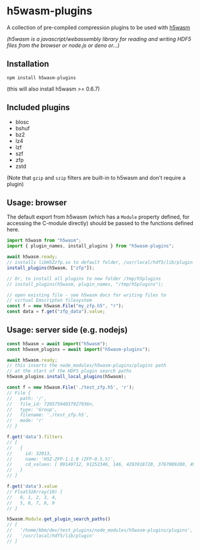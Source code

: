 # h5wasm-plugins

A collection of pre-compiled compression plugins to be used with [h5wasm](https://github.com/usnistgov/h5wasm)

_(h5wasm is a javascript/webassembly library for reading and writing HDF5 files from the browser or node.js or deno or...)_

## Installation
`npm install h5wasm-plugins`

(this will also install h5wasm >= 0.6.7)

## Included plugins
 - blosc
 - bshuf
 - bz2
 - lz4
 - lzf
 - szf
 - zfp
 - zstd

(Note that `gzip` and `szip` filters are built-in to h5wasm and don't require a plugin)

## Usage: browser
The default export from h5wasm (which has a `Module` property defined, for accessing the C-module directly) should be passed to the functions defined here.

```js
import h5wasm from "h5wasm";
import { plugin_names, install_plugins } from "h5wasm-plugins";

await h5wasm.ready;
// installs libH5Zzfp.so to default folder, /usr/local/hdf5/lib/plugin
install_plugins(h5wasm, ["zfp"]);

// Or, to install all plugins to new folder /tmp/h5plugins
// install_plugins(h5wasm, plugin_names, "/tmp/h5plugins");

// open existing file - see h5wasm docs for writing files to
// virtual Emscripten filesystem
const f = new h5wasm.File("my_zfp.h5", "r");
const data = f.get("zfp_data").value;
```

## Usage: server side (e.g. nodejs)
```js
const h5wasm = await import("h5wasm");
const h5wasm_plugins = await import("h5wasm-plugins");

await h5wasm.ready;
// this inserts the node_modules/h5wasm-plugins/plugins path
// at the start of the HDF5 plugin search paths
h5wasm_plugins.install_local_plugins(h5wasm);

const f = new h5wasm.File('./test_zfp.h5', 'r');
// File {
//   path: '/',
//   file_id: 72057594037927936n,
//   type: 'Group',
//   filename: './test_zfp.h5',
//   mode: 'r'
// }

f.get('data').filters
// [
//   {
//     id: 32013,
//     name: 'H5Z-ZFP-1.1.0 (ZFP-0.5.5)',
//     cd_values: [ 89149712, 91252346, 146, 4293918720, 3767009280, 493487 ]
//   }
// ]

f.get('data').value 
// Float32Array(10) [
//   0, 1, 2, 3, 4,
//   5, 6, 7, 8, 9
// ]

h5wasm.Module.get_plugin_search_paths()
// [
//   '/home/bbm/dev/test_plugins/node_modules/h5wasm-plugins/plugins',
//   '/usr/local/hdf5/lib/plugin'
// ]
```
